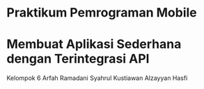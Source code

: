 # Praktikum Pemrograman Mobile
# Membuat Aplikasi Sederhana dengan Terintegrasi API
Kelompok 6
Arfah Ramadani
Syahrul Kustiawan Alzayyan
Hasfi 
